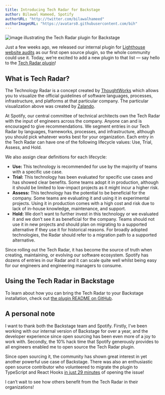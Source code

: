 ```yaml
---
title: Introducing Tech Radar for Backstage
author: Bilawal Hameed, Spotify
authorURL: "http://twitter.com/bilawalhameed"
authorImageURL: "https://avatars0.githubusercontent.com/bih"
---
```


![image illustrating the Tech Radar plugin for Backstage](assets/5/lead.png)

Just a few weeks ago, we released our internal plugin for [Lighthouse website audits] as our first open source plugin, so the whole community could use it. Today, we’re excited to add a new plugin to that list — say hello to the [Tech Radar plugin]!

<!--truncate-->

## What is Tech Radar?

The Technology Radar is a concept created by [ThoughtWorks] which allows you to visualize the official guidelines of software languages, processes, infrastructure, and platforms at that particular company. The particular visualization above was created by [Zalando].

At Spotify, our central committee of technical architects own the Tech Radar with the input of engineers across the company. Anyone can and is encouraged to give recommendations. We segment entries in our Tech Radar by languages, frameworks, processes, and infrastructure, although you should pick whatever works best for your organization. Each entry in the Tech Radar can have one of the following lifecycle values: Use, Trial, Assess, and Hold.

We also assign clear definitions for each lifecycle:

- **Use:** This technology is recommended for use by the majority of teams with a specific use case.
- **Trial:** This technology has been evaluated for specific use cases and has showed clear benefits. Some teams adopt it in production, although it should be limited to low-impact projects as it might incur a higher risk.
- **Assess:** This technology has the potential to be beneficial for the company. Some teams are evaluating it and using it in experimental projects. Using it in production comes with a high cost and risk due to lack of in-house knowledge, maintenance, and support.
- **Hold:** We don’t want to further invest in this technology or we evaluated it and we don’t see it as beneficial for the company. Teams should not use it in new projects and should plan on migrating to a supported alternative if they use it for historical reasons. For broadly adopted technologies, the Radar should refer to a migration path to a supported alternative.

Since rolling out the Tech Radar, it has become the source of truth when creating, maintaining, or evolving our software ecosystem. Spotify has dozens of entries in our Radar and it can scale quite well whilst being easy for our engineers and engineering managers to consume.

## Using the Tech Radar in Backstage

To learn about how you can bring the Tech Radar to your Backstage installation, check out [the plugin README on GitHub][tech radar plugin].

## A personal note

I want to thank both the Backstage team and Spotify. Firstly, I’ve been working with our internal version of Backstage for over a year, and the developer experience since open sourcing has been even more of a joy to work with. Secondly, the 10% hack time that Spotify generously provides to all engineers enabled me to open source the Tech Radar plugin.

Since open sourcing it, the community has shown great interest in yet another powerful use case of Backstage. There was also an enthusiastic open source contributor who volunteered to migrate the plugin to TypeScript and React Hooks [in just 29 minutes](https://github.com/backstage/backstage/issues/661) of opening the issue!

I can’t wait to see how others benefit from the Tech Radar in their organizations!

[lighthouse website audits]: https://backstage.io/blog/2020/04/06/lighthouse-plugin
[tech radar plugin]: https://github.com/backstage/backstage/tree/master/plugins/tech-radar
[thoughtworks]: https://www.thoughtworks.com/radar
[zalando]: https://opensource.zalando.com/tech-radar/
